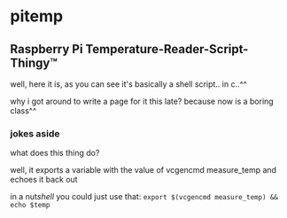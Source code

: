 # pitemp
## Raspberry Pi Temperature-Reader-Script-Thingy™

well, here it is, as you can see it's basically a shell script.. in c..^^

why i got around to write a page for it this late? because now is a boring class^^

### jokes aside
what does this thing do?

well, it exports a variable with the value of vcgencmd measure_temp and echoes it back out


in a nut*shell* you could just use that:
`export $(vcgencmd measure_temp) && echo $temp`
